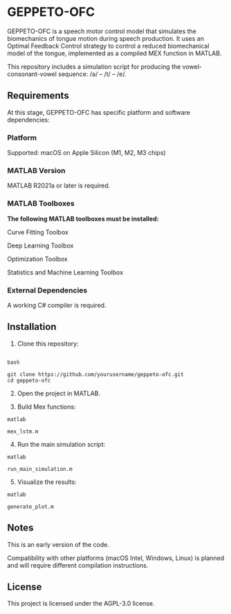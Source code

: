 # GEPPETO-OFC
GEPPETO-OFC is a speech motor control model that simulates the biomechanics of tongue motion during speech production. It uses an Optimal Feedback Control strategy to control a reduced biomechanical model of the tongue, implemented as a compiled MEX function in MATLAB.

This repository includes a simulation script for producing the vowel-consonant-vowel sequence: /ə/ – /t/ – /e/.

## Requirements
At this stage, GEPPETO-OFC has specific platform and software dependencies:

### Platform
Supported: macOS on Apple Silicon (M1, M2, M3 chips)

### MATLAB Version
MATLAB R2021a or later is required.

### MATLAB Toolboxes
**The following MATLAB toolboxes must be installed:**

Curve Fitting Toolbox

Deep Learning Toolbox

Optimization Toolbox

Statistics and Machine Learning Toolbox

### External Dependencies
A working C# compiler is required.

## Installation
1. Clone this repository:
```

bash

git clone https://github.com/yourusername/geppeto-ofc.git
cd geppeto-ofc

```

2. Open the project in MATLAB.

3. Build Mex functions:
```
matlab

mex_lstm.m
```

4. Run the main simulation script:
```
matlab

run_main_simulation.m
```

5. Visualize the results:
```
matlab

generate_plot.m
```

## Notes
This is an early version of the code.

Compatibility with other platforms (macOS Intel, Windows, Linux) is planned and will require different compilation instructions.

## License
This project is licensed under the AGPL-3.0 license.
